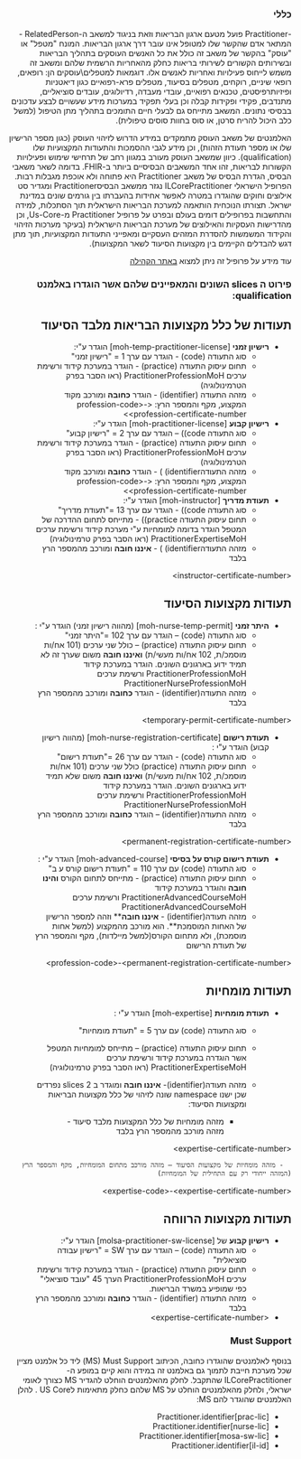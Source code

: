 <div dir="rtl" markdown="1">

### כללי
-Practitioner פועל מטעם ארגון הבריאות וזאת בניגוד למשאב ה-RelatedPerson - המתאר אדם שהקשר שלו למטופל אינו עובר דרך ארגון הבריאות. המונח "מטפל" או "עוסק" בהקשר של משאב זה כולל את כל האנשים העוסקים בתהליך הבריאות ובשירותים הקשורים לשירותי בריאות כחלק מהאחריות הרשמית שלהם ומשאב זה משמש לייחוס פעילויות ואחריות לאנשים אלו. דוגמאות למטפלים\עוסקים הן: רופאים, רופאי שיניים, רוקחים, מטפלים בסיעוד, מטפלים פרא-רפואיים כגון דיאטניות ופיזיותרפיסטים, טכנאים רפואיים, עובדי מעבדה, רדיולוגים, עובדים סוציאליים, מתנדבים, פקידי ופקידות קבלה וכן בעלי תפקיד במערכות מידע שעשויים לבצע עדכונים בבסיסי נתונים. המשאב מתייחס גם לבעלי חיים התומכים בתהליך מתן הטיפול (למשל כלב היכול להריח סרטן, או סוס בחוות סוסים טיפולית).

האלמנטים של משאב העוסק מתמקדים במידע הדרוש לזיהוי העוסק (כגון מספר הרישיון שלו או מספר תעודת הזהות), וכן מידע לגבי ההסמכות והתעודות המקצועיות שלו (qualification). כיוון שמשאב העוסק מעורב במגוון רחב של תרחישי שימוש ופעילויות הקשורות לבריאות, זהו אחד המשאבים הבסיסיים ביותר ב-FHIR. בדומה לשאר משאבי הבסיס, הגדרת הבסיס של משאב Practitioner היא פתוחה ולא אוכפת מגבלות רבות. הפרופיל הישראלי ILCorePractitioner נגזר ממשאב הבסיסPractitioner ומגדיר סט אילוצים וחוקים שהוגדרו במטרה לאפשר אחידות בהעברתו בין גורמים שונים במדינת ישראל. תצורתו הנוכחית הותאמה למערכת הבריאות הישראלית תוך הסתכלות, למידה והתחשבות בפרופילים דומים בעולם ובפרט על פרופיל Practitioner מ-Us-Core, וכן מהדרישות העסקיות והאילוצים של מערכת הבריאות הישראלית (בעיקר מערכות הזיהוי והקידוד המשמשות להסדרת המזהים העסקיים ומאפייני התעודות המקצועיות, תוך מתן דגש להבדלים הקיימים בין מקצועות הסיעוד לשאר המקצועות).

עוד מידע על פרופיל זה ניתן למצוא 
[ באתר הקהילה](https://www.fhir-il-community.org/projects/ilcore-practitioner)


### פירוט ה slices השונים והמאפיינים שלהם אשר הוגדרו באלמנט qualification:

## תעודות של כלל מקצועות הבריאות מלבד הסיעוד

- **רישיון זמני** [moh-temp-practitioner-license] הוגדר ע"י:
  - סוג התעודה (code) - הוגדר עם ערך 1 = "רישיון זמני"
  - תחום עיסוק התעודה (practice) - הוגדר במערכת קידוד ורשימת ערכים PractitionerProfessionMoH (ראו הסבר בפרק הטרמינולוגיה)
  - מזהה התעודה (identifier) - הוגדר **כחובה** ומורכב מקוד המקצוע, מקף והמספר הרץ: \<profession-code\>-\<profession-certificate-number\>
- **רישיון קבוע** [moh-practitioner-license] הוגדר ע"י:
  - סוג התעודה code)) – הוגדר עם ערך 2 = "רישיון קבוע"
  - תחום עיסוק התעודה (practice) - הוגדר במערכת קידוד ורשימת ערכים PractitionerProfessionMoH (ראו הסבר בפרק הטרמינולוגיה)
  - מזהה התעודהidentifier) ) - הוגדר **כחובה** ומורכב מקוד המקצוע, מקף והמספר הרץ: \<profession-code\>-\<profession-certificate-number\>
- **תעודת מדריך** [moh-instructor] הוגדר ע"י:
  - סוג התעודה code)) - הוגדר עם ערך 13 ="תעודת מדריך"
  - תחום עיסוק התעודה practice)) - מתייחס לתחום ההדרכה של המטפל הוגדר בדומה למומחיות ע"י מערכת קידוד ורשימת ערכים PractitionerExpertiseMoH (ראו הסבר בפרק טרמינולוגיה)
  - מזהה התעודהidentifier) ) - **איננו חובה** ומורכב מהמספר הרץ בלבד

\<instructor-certificate-number\>

## תעודות מקצועות הסיעוד

- **היתר זמני** [moh-nurse-temp-permit] (מהווה רישיון זמני) הוגדר ע"י :
  - סוג התעודה (code) – הוגדר עם ערך 102 ="היתר זמני"
  - תחום עיסוק התעודה (practice) – כולל שני ערכים (101 אח/ות מוסמכ/ת, 102 אח/ות מעשי/ת) **ואיננו חובה** משום שערך זה לא תמיד ידוע בארגונים השונים. הוגדר במערכת קידוד PractitionerProfessionMoH ורשימת ערכים PractitionerNurseProfessionMoH
  - מזהה התעודה(identifier) - הוגדר **כחובה** ומורכב מהמספר הרץ בלבד

\<temporary-permit-certificate-number\>

- **תעודת רישום** [moh-nurse-registration-certificate] (מהווה רישיון קבוע) הוגדר ע"י :
  - סוג התעודה (code) - הוגדר עם ערך 26 ="תעודת רישום"
  - תחום עיסוק התעודה (practice) כולל שני ערכים (101 אח/ות מוסמכ/ת, 102 אח/ות מעשי/ת) **ואיננו חובה** משום שלא תמיד ידוע בארגונים השונים. הוגדר במערכת קידוד PractitionerProfessionMoH ורשימת ערכים PractitionerNurseProfessionMoH
  - מזהה התעודה(identifier) – הוגדר **כחובה** ומורכב מהמספר הרץ בלבד

\<permanent-registration-certificate-number\>

- **תעודת רישום קורס על בסיסי** [moh-advanced-course] הוגדר ע"י :
  - סוג התעודה (code) עם ערך 110 = "תעודת רישום קורס ע ב"
  - תחום עיסוק התעודה (practice) - מתייחס לתחום הקורס **והינו חובה** והוגדר במערכת קידוד PractitionerAdvancedCourseMoH ורשימת ערכים PractitionerAdvancedCourseMoH
  - מזהה תעודה(identifier) - **איננו חובה**** וזהה למספר הרישיון של האחות המוסמכת**. הוא מורכב מהמקצוע (למשל אחות מוסמכת), ולא מתחום הקורס(למשל מיילדות), מקף והמספר הרץ של תעודת הרישום

\<profession-code\>-\<permanent-registration-certificate-number\>

## תעודות מומחיות

- **תעודת מומחיות** [moh-expertise] הוגדר ע"י :
  - סוג התעודה (code) עם ערך 5 = "תעודת מומחיות"
  - תחום עיסוק התעודה (practice) – מתייחס למומחיות המטפל אשר הוגדרה במערכת קידוד ורשימת ערכים PractitionerExpertiseMoH (ראו הסבר בפרק טרמינולוגיה)
  - מזהה תעודה(identifier)- **איננו חובה** ומוגדר ב 2 slices נפרדים שכן ישנו namespace שונה לזיהוי של כלל מקצועות הבריאות ומקצועות הסיעוד:

      - מזהה מומחיות של כלל המקצועות מלבד סיעוד - מזהה מורכב מהמספר הרץ בלבד

\<expertise-certificate-number\>

      - מזהה מומחיות של מקצועות הסיעוד – מזהה מורכב מתחום המומחיות, מקף והמספר הרץ (המזהה ייחודי רק עם התחילית של המומחיות)

\<expertise-code\>-\<expertise-certificate-number\>

## תעודות מקצועות הרווחה

- **רישיון קבוע** של [molsa-practitioner-sw-license] הוגדר ע"י:
  - סוג התעודה (code) – הוגדר עם ערך SW = "רישיון עבודה סוציאלית"
  - תחום עיסוק התעודה (practice) - הוגדר במערכת קידוד ורשימת ערכים PractitionerProfessionMoH הערך 45 "עובד סוציאלי" כפי שמופיע במשרד הבריאות.
  - מזהה התעודה (identifier) - הוגדר **כחובה** ומורכב מהמספר הרץ בלבד
- \<expertise-certificate-number\>

### Must Support

בנוסף לאלמנטים שהוגדרו כחובה, הכיתוב MS) Must Support) ליד כל אלמנט מציין שכל מערכת חייבת לתמוך גם באלמנט זה במידה והוא קיים במופע ה- ILCorePractitioner שהתקבל. לחלק מהאלמנטים הוחלט להגדיר MS כצורך לאומי ישראלי, ולחלק מהאלמנטים הוחלט על MS שלהם כחלק מתאימות לUS Core . להלן האלמנטים שהוגדר להם MS:

- [Practitioner.identifier[prac-lic
- [Practitioner.identifier[nurse-lic
- [Practitioner.identifier[mosa-sw-lic
- [Practitioner.identifier[il-id
</div>